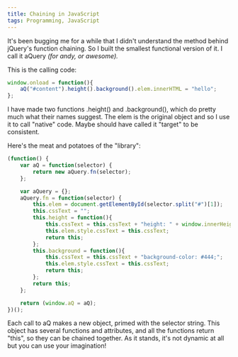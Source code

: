 ```yaml
---
title: Chaining in JavaScript
tags: Programming, JavaScript
---
```


It's been bugging me for a while that I didn't understand the method behind jQuery's function chaining. So I built the smallest functional version of it. I call it aQuery <em>(for andy, or awesome).</em></p><p>This is the calling code:

```javascript
window.onload = function(){
    aQ("#content").height().background().elem.innerHTML = "hello";
};
```

I have made two functions .height() and .background(), which do pretty much what their names suggest. The elem is the original object and so I use it to call "native" code. Maybe should have called it "target" to be consistent.


Here's the meat and potatoes of the "library":

```javascript
(function() {
    var aQ = function(selector) {
        return new aQuery.fn(selector);
    };

    var aQuery = {};
    aQuery.fn = function(selector) {
        this.elem = document.getElementById(selector.split("#")[1]);
        this.cssText = "";
        this.height = function(){
            this.cssText = this.cssText + "height: " + window.innerHeight + "px;";
            this.elem.style.cssText = this.cssText;
            return this;
        };
        this.background = function(){
            this.cssText = this.cssText + "background-color: #444;";
            this.elem.style.cssText = this.cssText;
            return this;
        };
        return this;
    };

    return (window.aQ = aQ);
})();
```

Each call to aQ makes a new object, primed with the selector string. This object has several functions and attributes, and all the functions return "this", so they can be chained together. As it stands, it's not dynamic at all but you can use your imagination!
